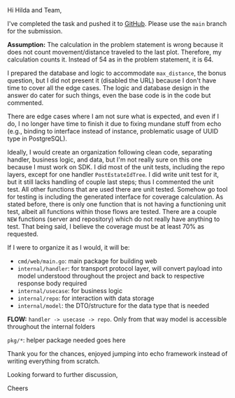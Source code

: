 Hi Hilda and Team,

I've completed the task and pushed it to [GitHub](https://github.com/nahwinrajan/testswpro/tree/main). Please use the `main` branch for the submission.

**Assumption:**
The calculation in the problem statement is wrong because it does not count movement/distance traveled to the last plot. Therefore, my calculation counts it. Instead of 54 as in the problem statement, it is 64.

I prepared the database and logic to accommodate `max_distance`, the bonus question, but I did not present it (disabled the URL) because I don't have time to cover all the edge cases. The logic and database design in the answer do cater for such things, even the base code is in the code but commented.

There are edge cases where I am not sure what is expected, and even if I do, I no longer have time to finish it due to fixing mundane stuff from echo (e.g., binding to interface instead of instance, problematic usage of UUID type in PostgreSQL).

Ideally, I would create an organization following clean code, separating handler, business logic, and data, but I'm not really sure on this one because I must work on SDK. I did most of the unit tests, including the repo layers, except for one handler `PostEstateIdTree`. I did write unit test for it, but it still lacks handling of couple last steps; thus I commented the unit test. All other functions that are used there are unit tested. Somehow go tool for testing is including the generated interface for coverage calculation. As stated before, there is only one function that is not having a functioning unit test, albeit all functions within those flows are tested. There are a couple `NEW` functions (server and repository) which do not really have anything to test. That being said, I believe the coverage must be at least 70% as requested.

If I were to organize it as I would, it will be:

- `cmd/web/main.go`: main package for building web
- `internal/handler`: for transport protocol layer, will convert payload into model understood throughout the project and back to respective response body required
- `internal/usecase`: for business logic
- `internal/repo`: for interaction with data storage
- `internal/model`: the DTO/structure for the data type that is needed

**FLOW:** `handler -> usecase -> repo`. Only from that way model is accessible throughout the internal folders

`pkg/*`: helper package needed goes here

Thank you for the chances, enjoyed jumping into echo framework instead of writing everything from scratch.

Looking forward to further discussion,

Cheers